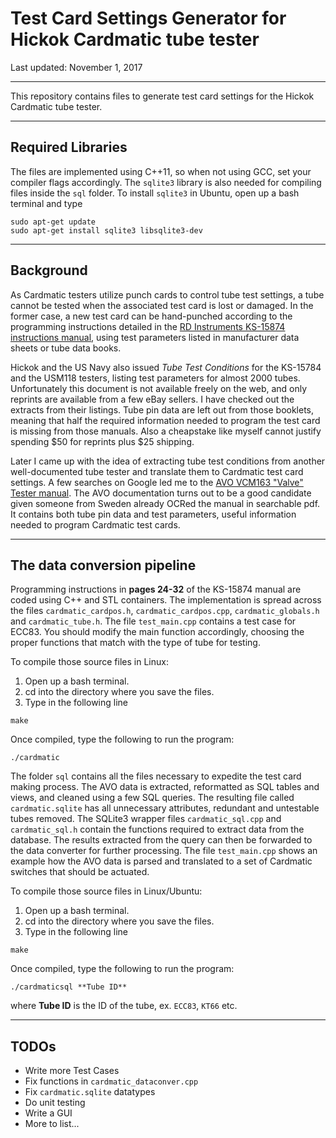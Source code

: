 # Test Card Settings Generator for Hickok Cardmatic tube tester 

Last updated: November 1, 2017 

---

This repository contains files to generate test card settings for the Hickok 
Cardmatic tube tester.

---

## Required Libraries
The files are implemented using C++11, so when not using GCC, set your compiler
flags accordingly.  The `sqlite3` library is also needed for compiling files 
inside the `sql` folder.  To install `sqlite3` in Ubuntu, open up a bash 
terminal and type
```
sudo apt-get update
sudo apt-get install sqlite3 libsqlite3-dev
```

---

## Background

As Cardmatic testers utilize punch cards to control tube test settings, a tube 
cannot be tested when the associated test card is lost or damaged. In the former
case, a new test card can be hand-punched according to the programming 
instructions detailed in the [RD Instruments KS-15874 instructions manual](http://bama.edebris.com/download/hickok/ks15874l2/ks15874l2.djvu ), 
using test parameters listed in manufacturer data sheets or tube data books.

Hickok and the US Navy also issued *Tube Test Conditions* for the KS-15784 and
the USM118 testers, listing test parameters for almost 2000 tubes.
Unfortunately this document is not available freely on the web, and only
reprints are available from a few eBay sellers.  I have checked out the extracts
from their listings.  Tube pin data are left out from those booklets, 
meaning that half the required information needed to program the test
card is missing from those manuals.  Also a cheapstake like myself cannot
justify spending $50 for reprints plus $25 shipping.

Later I came up with the idea of extracting tube test conditions from another
well-documented tube tester and translate them to Cardmatic test card settings.
A few searches on Google led me to the [AVO VCM163 "Valve" Tester manual](https://frank.pocnet.net/instruments/AVO/MF/AVO_VDM_23RD_Valve_Data-Manual-OCR-20150222.pdf).
The AVO documentation turns out to be a good candidate given someone from Sweden 
already OCRed the manual in searchable pdf.  It contains both tube pin data and 
test parameters, useful information needed to program Cardmatic test cards.

---

## The data conversion pipeline

Programming instructions in **pages 24-32** of the KS-15874 manual are coded
using C++ and STL containers.  The implementation is spread across the files
`cardmatic_cardpos.h`, `cardmatic_cardpos.cpp`, `cardmatic_globals.h` and 
`cardmatic_tube.h`.  The file `test_main.cpp` contains a test case for ECC83.
You should modify the main function accordingly, choosing the proper functions
that match with the type of tube for testing.

To compile those source files in Linux:

1. Open up a bash terminal.
2. cd into the directory where you save the files. 
3. Type in the following line

```
make
```

Once compiled, type the following to run the program:
```
./cardmatic
```

The folder `sql` contains all the files necessary to expedite the test card
making process.  The AVO data is extracted, reformatted as SQL tables and views, 
and cleaned using a few SQL queries.  The resulting file called 
`cardmatic.sqlite` has all unnecessary attributes, redundant and untestable 
tubes removed.  The SQLite3 wrapper files `cardmatic_sql.cpp` and 
`cardmatic_sql.h` contain the functions required to extract data from the
database. The results extracted from the query can then be forwarded to the 
data converter for further processing.  The file `test_main.cpp` shows an 
example how the AVO data is parsed and translated to a set of Cardmatic switches
that should be actuated. 

To compile those source files in Linux/Ubuntu:

1. Open up a bash terminal.
2. cd into the directory where you save the files. 
3. Type in the following line

```
make
```

Once compiled, type the following to run the program:
```
./cardmaticsql **Tube ID**
```
where **Tube ID** is the ID of the tube, ex. `ECC83`, `KT66` etc.

---
 
## TODOs
* Write more Test Cases
* Fix functions in `cardmatic_dataconver.cpp`
* Fix `cardmatic.sqlite` datatypes
* Do unit testing
* Write a GUI
* More to list...
